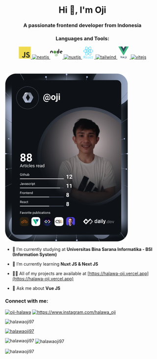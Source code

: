 <h1 align="center">Hi 👋, I'm Oji</h1>
<h3 align="center">A passionate frontend developer from Indonesia</h3>
<h3 align="center">Languages and Tools:</h3>
<p align="center"> <a href="https://developer.mozilla.org/en-US/docs/Web/JavaScript" target="_blank" rel="noreferrer"> <img src="https://raw.githubusercontent.com/devicons/devicon/master/icons/javascript/javascript-original.svg" alt="javascript" width="40" height="40"/> </a> <a href="https://nextjs.org/" target="_blank" rel="noreferrer"> <img src="https://cdn.worldvectorlogo.com/logos/nextjs-2.svg" alt="nextjs" width="40" height="40"/> </a> <a href="https://nodejs.org" target="_blank" rel="noreferrer"> <img src="https://raw.githubusercontent.com/devicons/devicon/master/icons/nodejs/nodejs-original-wordmark.svg" alt="nodejs" width="40" height="40"/> </a> <a href="https://nuxtjs.org/" target="_blank" rel="noreferrer"> <img src="https://www.vectorlogo.zone/logos/nuxtjs/nuxtjs-icon.svg" alt="nuxtjs" width="40" height="40"/> </a> <a href="https://reactjs.org/" target="_blank" rel="noreferrer"> <img src="https://raw.githubusercontent.com/devicons/devicon/master/icons/react/react-original-wordmark.svg" alt="react" width="40" height="40"/> </a> <a href="https://tailwindcss.com/" target="_blank" rel="noreferrer"> <img src="https://www.vectorlogo.zone/logos/tailwindcss/tailwindcss-icon.svg" alt="tailwind" width="40" height="40"/> </a> <a href="https://vuejs.org/" target="_blank" rel="noreferrer"> <img src="https://raw.githubusercontent.com/devicons/devicon/master/icons/vuejs/vuejs-original-wordmark.svg" alt="vuejs" width="40" height="40"/> </a> <a href="https://vitejs.dev/" target="_blank" rel="noreferrer"><img src="https://camo.githubusercontent.com/61e102d7c605ff91efedb9d7e47c1c4a07cef59d3e1da202fd74f4772122ca4e/68747470733a2f2f766974656a732e6465762f6c6f676f2e737667" alt="vitejs" width="40" height="40"/> </a> </p>

<br/>

<a href="https://app.daily.dev/DailyDevTips"><img src="https://github.com/halawaoji97/halawaoji97/blob/main/devcard.svg" width="400" alt="Halawa Oji's Dev Card"/></a>
<br/>
- 🔭 I’m currently studying at **Universitas Bina Sarana Informatika - BSI (Information System)**

- 🌱 I’m currently learning **Nuxt JS & Next JS**

- 👨‍💻 All of my projects are available at [https://halawa-oji.vercel.app](https://halawa-oji.vercel.app)

- 💬 Ask me about **Vue JS**

<h3 align="left">Connect with me:</h3>
<p align="left">
<a href="https://linkedin.com/in/oji-halawa" target="blank"><img align="center" src="https://raw.githubusercontent.com/rahuldkjain/github-profile-readme-generator/master/src/images/icons/Social/linked-in-alt.svg" alt="oji-halawa" height="30" width="40" /></a>
<a href="https://www.instagram.com/halawa_oji" target="blank"><img align="center" src="https://raw.githubusercontent.com/rahuldkjain/github-profile-readme-generator/master/src/images/icons/Social/instagram.svg" alt="https://www.instagram.com/halawa_oji" height="30" width="40" /></a>
</p>


<p align="left"> <img src="https://komarev.com/ghpvc/?username=halawaoji97&label=Profile%20views&color=0e75b6&style=flat" alt="halawaoji97" /> </p>

<p align="left"> <a href="https://github.com/ryo-ma/github-profile-trophy"><img src="https://github-profile-trophy.vercel.app/?username=halawaoji97" alt="halawaoji97" /></a> </p>

<p><img align="left" src="https://github-readme-stats.vercel.app/api/top-langs?username=halawaoji97&show_icons=true&locale=en&layout=compact" alt="halawaoji97" /></p>

<p>&nbsp;<img align="center" src="https://github-readme-stats.vercel.app/api?username=halawaoji97&show_icons=true&locale=en" alt="halawaoji97" /></p>

<p><img align="center" src="https://github-readme-streak-stats.herokuapp.com/?user=halawaoji97&" alt="halawaoji97" /></p>
